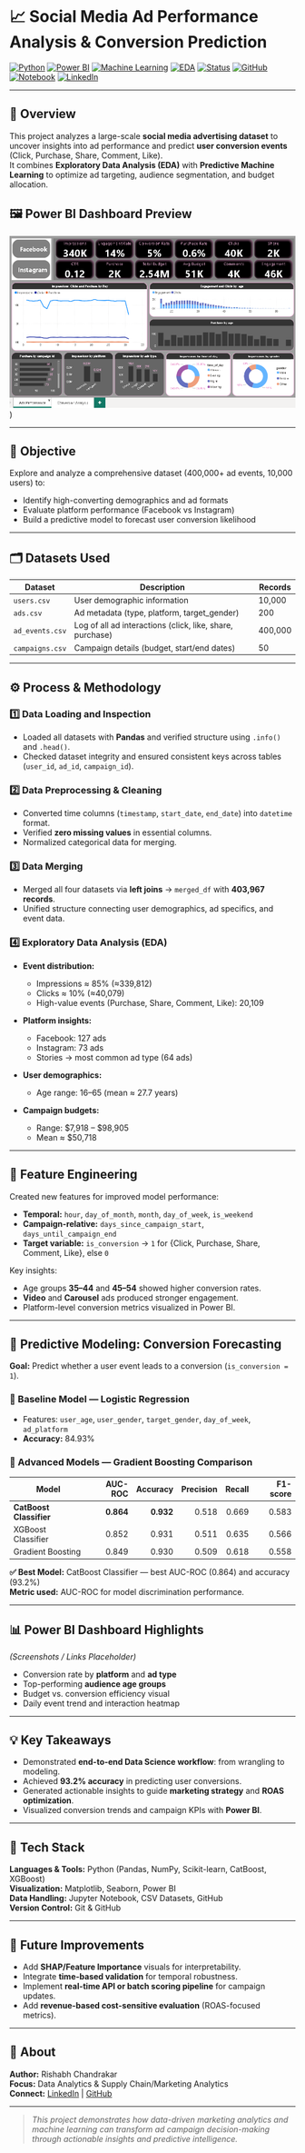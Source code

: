 # 📈 Social Media Ad Performance Analysis & Conversion Prediction

[![Python](https://img.shields.io/badge/Python-3.10-blue.svg)](https://www.python.org/)
[![Power BI](https://img.shields.io/badge/PowerBI-Dashboard-yellow.svg)](https://app.powerbi.com/view?r=YOUR-DASHBOARD-LINK)
[![Machine Learning](https://img.shields.io/badge/ML-CatBoost%20%7C%20XGBoost-green.svg)]()
[![EDA](https://img.shields.io/badge/Data-EDA-orange.svg)]()
[![Status](https://img.shields.io/badge/Status-Completed-success.svg)]()
[![GitHub](https://img.shields.io/badge/Repo-GitHub-black.svg)]([https://github.com/YOUR-USERNAME/YOUR-REPO](https://github.com/Rishabh1108ch))
[![Notebook](https://img.shields.io/badge/View-Notebook-blueviolet.svg)](https://github.com/YOUR-USERNAME/YOUR-REPO/blob/main/Analysis.ipynb)
[![LinkedIn](https://img.shields.io/badge/Connect-LinkedIn-blue.svg)](https://www.linkedin.com/in/rishabh-chandrakar)


---

## 🧠 Overview
This project analyzes a large-scale **social media advertising dataset** to uncover insights into ad performance and predict **user conversion events** (Click, Purchase, Share, Comment, Like).  
It combines **Exploratory Data Analysis (EDA)** with **Predictive Machine Learning** to optimize ad targeting, audience segmentation, and budget allocation.

## 🖼️ Power BI Dashboard Preview

![Power BI Dashboard - Social Media Ads Performance](https://github.com/Rishabh1108ch/Social_media_Ads_Performance_Gradient-Boosting_Analysis/blob/main/Ads_performance_analysis_PowerBI.png))


---

## 🎯 Objective
Explore and analyze a comprehensive dataset (400,000+ ad events, 10,000 users) to:
- Identify high-converting demographics and ad formats  
- Evaluate platform performance (Facebook vs Instagram)  
- Build a predictive model to forecast user conversion likelihood  

---

## 🗂️ Datasets Used
| Dataset | Description | Records |
|----------|--------------|----------|
| `users.csv` | User demographic information | 10,000 |
| `ads.csv` | Ad metadata (type, platform, target_gender) | 200 |
| `ad_events.csv` | Log of all ad interactions (click, like, share, purchase) | 400,000 |
| `campaigns.csv` | Campaign details (budget, start/end dates) | 50 |

---

## ⚙️ Process & Methodology

### 1️⃣ Data Loading and Inspection
- Loaded all datasets with **Pandas** and verified structure using `.info()` and `.head()`.  
- Checked dataset integrity and ensured consistent keys across tables (`user_id`, `ad_id`, `campaign_id`).

### 2️⃣ Data Preprocessing & Cleaning
- Converted time columns (`timestamp`, `start_date`, `end_date`) into `datetime` format.  
- Verified **zero missing values** in essential columns.  
- Normalized categorical data for merging.

### 3️⃣ Data Merging
- Merged all four datasets via **left joins** → `merged_df` with **403,967 records**.  
- Unified structure connecting user demographics, ad specifics, and event data.

### 4️⃣ Exploratory Data Analysis (EDA)
- **Event distribution:**  
  - Impressions ≈ 85% (≈339,812)  
  - Clicks ≈ 10% (≈40,079)  
  - High-value events (Purchase, Share, Comment, Like): 20,109  

- **Platform insights:**  
  - Facebook: 127 ads  
  - Instagram: 73 ads  
  - Stories → most common ad type (64 ads)

- **User demographics:**  
  - Age range: 16–65 (mean ≈ 27.7 years)

- **Campaign budgets:**  
  - Range: $7,918 – $98,905  
  - Mean ≈ $50,718

---

## 🧩 Feature Engineering
Created new features for improved model performance:
- **Temporal:** `hour`, `day_of_month`, `month`, `day_of_week`, `is_weekend`  
- **Campaign-relative:** `days_since_campaign_start`, `days_until_campaign_end`  
- **Target variable:** `is_conversion` → `1` for {Click, Purchase, Share, Comment, Like}, else `0`

Key insights:
- Age groups **35–44** and **45–54** showed higher conversion rates.  
- **Video** and **Carousel** ads produced stronger engagement.  
- Platform-level conversion metrics visualized in Power BI.

---

## 🤖 Predictive Modeling: Conversion Forecasting

**Goal:** Predict whether a user event leads to a conversion (`is_conversion = 1`).

### 🔹 Baseline Model — Logistic Regression
- Features: `user_age`, `user_gender`, `target_gender`, `day_of_week`, `ad_platform`
- **Accuracy:** 84.93%

### 🔹 Advanced Models — Gradient Boosting Comparison
| Model | AUC-ROC | Accuracy | Precision | Recall | F1-score |
|--------|---------:|----------:|-----------:|--------:|----------:|
| **CatBoost Classifier** | **0.864** | **0.932** | 0.518 | 0.669 | 0.583 |
| XGBoost Classifier | 0.852 | 0.931 | 0.511 | 0.635 | 0.566 |
| Gradient Boosting | 0.849 | 0.930 | 0.509 | 0.618 | 0.558 |

**✅ Best Model:** CatBoost Classifier — best AUC-ROC (0.864) and accuracy (93.2%)  
**Metric used:** AUC-ROC for model discrimination performance.

---

## 📊 Power BI Dashboard Highlights
*(Screenshots / Links Placeholder)*  
- Conversion rate by **platform** and **ad type**  
- Top-performing **audience age groups**  
- Budget vs. conversion efficiency visual  
- Daily event trend and interaction heatmap  

---

## 💡 Key Takeaways
- Demonstrated **end-to-end Data Science workflow**: from wrangling to modeling.  
- Achieved **93.2% accuracy** in predicting user conversions.  
- Generated actionable insights to guide **marketing strategy** and **ROAS optimization**.  
- Visualized conversion trends and campaign KPIs with **Power BI**.  

---

## 🧰 Tech Stack
**Languages & Tools:** Python (Pandas, NumPy, Scikit-learn, CatBoost, XGBoost)  
**Visualization:** Matplotlib, Seaborn, Power BI  
**Data Handling:** Jupyter Notebook, CSV Datasets, GitHub  
**Version Control:** Git & GitHub  

---

## 🚀 Future Improvements
- Add **SHAP/Feature Importance** visuals for interpretability.  
- Integrate **time-based validation** for temporal robustness.  
- Implement **real-time API or batch scoring pipeline** for campaign updates.  
- Add **revenue-based cost-sensitive evaluation** (ROAS-focused metrics).

---

## 🔑 About
**Author:** Rishabh Chandrakar  
**Focus:** Data Analytics & Supply Chain/Marketing Analytics  
**Connect:** [LinkedIn](https://www.linkedin.com/in/rishabh-chandrakar) | [GitHub](https://github.com/Rishabh1108ch)


---

> *This project demonstrates how data-driven marketing analytics and machine learning can transform ad campaign decision-making through actionable insights and predictive intelligence.*

